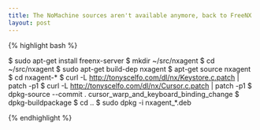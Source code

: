 ```yaml
---
title: The NoMachine sources aren't available anymore, back to FreeNX
layout: post
---
```


{% highlight bash %}

$ sudo apt-get install freenx-server
$ mkdir ~/src/nxagent
$ cd ~/src/nxagent
$ sudo apt-get build-dep nxagent
$ apt-get source nxagent
$ cd nxagent-*
$ curl -L http://tonyscelfo.com/dl/nx/Keystore.c.patch | patch -p1
$ curl -L http://tonyscelfo.com/dl/nx/Cursor.c.patch | patch -p1
$ dpkg-source --commit . cursor_warp_and_keyboard_binding_change
$ dpkg-buildpackage
$ cd ..
$ sudo dpkg -i nxagent_*.deb

{% endhighlight %}
